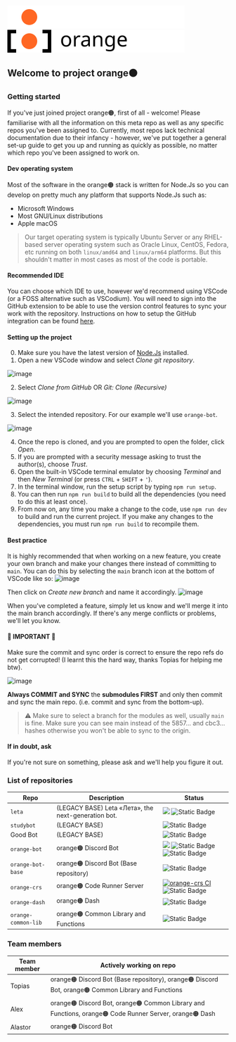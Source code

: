 ![Logo](./images/orange-logo-w.svg#gh-dark-mode-only)
![Logo](./images/orange-logo-b.svg#gh-light-mode-only)

## Welcome to project orange🟠

### Getting started
If you've just joined project orange🟠, first of all - welcome! Please familiarise with all the information on this meta repo as well as any specific repos you've been assigned to.
Currently, most repos lack technical documentation due to their infancy - however, we've put together a general set-up guide to get you up and running as quickly as possible, no matter which repo you've been assigned to work on.

#### Dev operating system
Most of the software in the orange🟠 stack is written for Node.Js so you can develop on pretty much any platform that supports Node.Js such as:
- Microsoft Windows
- Most GNU/Linux distributions
- Apple macOS
> Our target operating system is typically Ubuntu Server or any RHEL-based server operating system such as Oracle Linux, CentOS, Fedora, etc running on both `linux/amd64` and `linux/arm64` platforms. But this shouldn't matter in most cases as most of the code is portable.
#### Recommended IDE
You can choose which IDE to use, however we'd recommend using VSCode (or a FOSS alternative such as VSCodium). You will need to sign into the GitHub extension to be able to use the version control features to sync your work with the repository. Instructions on how to setup the GitHub integration can be found [here](https://code.visualstudio.com/docs/sourcecontrol/github).
#### Setting up the project
0. Make sure you have the latest version of [Node.Js](https://nodejs.org/) installed.
1. Open a new VSCode window and select *Clone git repository*.

![image](https://github.com/orangegrp/orange/assets/88835216/29a783c0-0d20-44f6-814d-2fd88632fdca)

2. Select *Clone from GitHub* OR *Git: Clone (Recursive)*

![image](https://github.com/orangegrp/orange/assets/88835216/8ebd6430-2849-4402-afc6-060ce2436a89)

3. Select the intended repository. For our example we'll use `orange-bot`.

![image](https://github.com/orangegrp/orange/assets/88835216/a999975f-21aa-4cd7-ad56-2913a3835233)


4. Once the repo is cloned, and you are prompted to open the folder, click *Open*.
5. If you are prompted with a security message asking to trust the author(s), choose *Trust*.
6. Open the built-in VSCode terminal emulator by choosing *Terminal* and then *New Terminal* (or press `CTRL` + `SHIFT` + `'`).
7. In the terminal window, run the setup script by typing `npm run setup`.
8. You can then run `npm run build` to build all the dependencies (you need to do this at least once).
9. From now on, any time you make a change to the code, use `npm run dev` to build and run the current project. If you make any changes to the dependencies, you must run `npm run build` to recompile them.

#### Best practice
It is highly recommended that when working on a new feature, you create your own branch and make your changes there instead of committing to `main`. You can do this by selecting the `main` branch icon at the bottom of VSCode like so:
![image](https://github.com/orangegrp/orange/assets/88835216/a9f45bd0-a08d-4fbd-bb75-8c2a55d9a6aa)

Then click on *Create new branch* and name it accordingly. 
![image](https://github.com/orangegrp/orange/assets/88835216/a5d03d94-d77c-4de2-a430-ce771935cabb)

When you've completed a feature, simply let us know and we'll merge it into the main branch accordingly. If there's any merge conflicts or problems, we'll let you know.

#### 🚨 IMPORTANT 🚨 
Make sure the commit and sync order is correct to ensure the repo refs do not get corrupted! (I learnt this the hard way, thanks Topias for helping me btw).

![image](https://github.com/orangegrp/orange/assets/88835216/9e9908cf-a046-43b6-b7bb-5803c5c3c918)

**Always COMMIT and SYNC** the **submodules FIRST** and only then commit and sync the main repo. (i.e. commit and sync from the bottom-up).
> :warning: Make sure to select a branch for the modules as well, usually `main` is fine. Make sure you can see main instead of the 5857... and cbc3... hashes otherwise you won't be able to sync to the origin.

#### If in doubt, ask
If you're not sure on something, please ask and we'll help you figure it out. 

### List of repositories
| Repo | Description | Status |
| ---- | ----------- | ------ |
| `leta` | (LEGACY BASE) Leta «Лета», the next-generation bot. | ![](https://github.com/orangegrp/leta/actions/workflows/main.yml/badge.svg) ![Static Badge](https://img.shields.io/badge/Sunsetting_in_2024-navy) |
| `studybot` | (LEGACY BASE) | ![Static Badge](https://img.shields.io/badge/Archived-orange) |
| Good Bot | (LEGACY BASE) | ![Static Badge](https://img.shields.io/badge/Unknown-grey) |
| `orange-bot` | orange🟠 Discord Bot | ![](https://github.com/orangegrp/orange-bot/actions/workflows/main.yaml/badge.svg) ![Static Badge](https://img.shields.io/badge/Active_Development-limegreen) ![Static Badge](https://img.shields.io/badge/Latest-beta_0.0.8-limegreen)  |
| `orange-bot-base` | orange🟠 Discord Bot (Base repository) | ![Static Badge](https://img.shields.io/badge/Active_Development-limegreen) |
| `orange-crs` | orange🟠 Code Runner Server | [![orange-crs CI](https://github.com/orangegrp/orange-crs/actions/workflows/main.yaml/badge.svg)](https://github.com/orangegrp/orange-crs/actions/workflows/main.yaml) ![Static Badge](https://img.shields.io/badge/API_v1-Dev_testing-limegreen) |
| `orange-dash` | orange🟠 Dash | ![Static Badge](https://img.shields.io/badge/Early_Development-yellow)  |
| `orange-common-lib` | orange🟠 Common Library and Functions | ![Static Badge](https://img.shields.io/badge/Beta-limegreen)  |

### Team members
| Team member | Actively working on repo |
| ----------- | ------------------------ |
| Topias | orange🟠 Discord Bot (Base repository), orange🟠 Discord Bot, orange🟠 Common Library and Functions |
| Alex | orange🟠 Discord Bot, orange🟠 Common Library and Functions, orange🟠 Code Runner Server, orange🟠 Dash |
| Alastor | orange🟠 Discord Bot |
